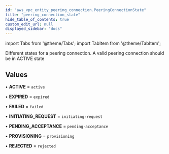 ```yaml
---
id: "aws_vpc_entity_peering_connection.PeeringConnectionState"
title: "peering_connection_state"
hide_table_of_contents: true
custom_edit_url: null
displayed_sidebar: "docs"
---
```


import Tabs from '@theme/Tabs';
import TabItem from '@theme/TabItem';

Different states for a peering connection. A valid peering connection should be in ACTIVE state

## Values

• **ACTIVE** = `active`

• **EXPIRED** = `expired`

• **FAILED** = `failed`

• **INITIATING\_REQUEST** = `initiating-request`

• **PENDING\_ACCEPTANCE** = `pending-acceptance`

• **PROVISIONING** = `provisioning`

• **REJECTED** = `rejected`
